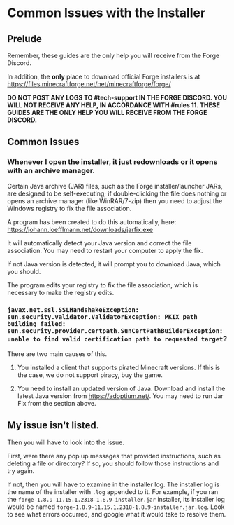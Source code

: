 # Common Issues with the Installer
## Prelude
Remember, these guides are the only help you will receive from the Forge Discord.

In addition, the **only** place to download official Forge installers is at https://files.minecraftforge.net/net/minecraftforge/forge/

**DO NOT POST ANY LOGS TO #tech-support IN THE FORGE DISCORD. YOU WILL NOT RECEIVE ANY HELP, IN ACCORDANCE WITH #rules 11. THESE GUIDES ARE THE ONLY HELP YOU WILL RECEIVE FROM THE FORGE DISCORD.**

## Common Issues
### Whenever I open the installer, it just redownloads or it opens with an archive manager. 

Certain Java archive (JAR) files, such as the Forge installer/launcher JARs, are designed to be self-executing; if double-clicking the file does nothing or opens an archive manager (like WinRAR/7-zip) then you need to adjust the Windows registry to fix the file association.

A program has been created to do this automatically, here: https://johann.loefflmann.net/downloads/jarfix.exe

It will automatically detect your Java version and correct the file association. You may need to restart your computer to apply the fix. 

If not Java version is detected, it will prompt you to download Java, which you should.

The program edits your registry to fix the file association, which is necessary to make the registry edits.

### `javax.net.ssl.SSLHandshakeException: sun.security.validator.ValidatorException: PKIX path building failed: sun.security.provider.certpath.SunCertPathBuilderException: unable to find valid certification path to requested target`?

There are two main causes of this. 

1. You installed a client that supports pirated Minecraft versions. If this is the case, we do not support piracy, buy the game.

2. You need to install an updated version of Java. Download and install the latest Java version from https://adoptium.net/. You may need to run Jar Fix from the section above.


## My issue isn't listed.

Then you will have to look into the issue.

First, were there any pop up messages that provided instructions, such as deleting a file or directory? If so, you should follow those instructions and try again.

If not, then you will have to examine in the installer log. The installer log is the name of the installer with `.log` appended to it. For example, if you ran the `forge-1.8.9-11.15.1.2318-1.8.9-installer.jar` installer, its installer log would be named `forge-1.8.9-11.15.1.2318-1.8.9-installer.jar.log`. Look to see what errors occurred, and google what it would take to resolve them.